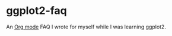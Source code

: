 # ggplot2-faq

An [Org mode](http://en.wikipedia.org/wiki/Org-mode) FAQ I wrote for myself while I was learning ggplot2.
